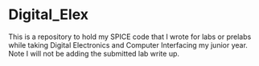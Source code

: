 # Digital_Elex
This is a repository to hold my SPICE code that I wrote for labs or prelabs while taking Digital Electronics and Computer Interfacing my junior year. Note I will not be adding the submitted lab write up. 
